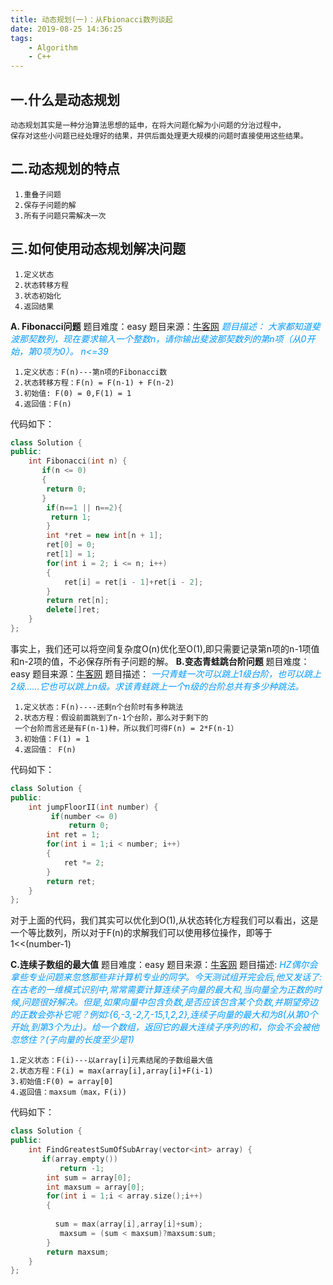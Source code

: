 ```yaml
---
title: 动态规划(一)：从Fbionacci数列谈起
date: 2019-08-25 14:36:25
tags:
    - Algorithm
    - C++
---
```


## 一.什么是动态规划
    动态规划其实是一种分治算法思想的延申，在将大问题化解为小问题的分治过程中，
    保存对这些小问题已经处理好的结果，并供后面处理更大规模的问题时直接使用这些结果。    
<!--more-->
## 二.动态规划的特点
     1.重叠子问题
     2.保存子问题的解
     3.所有子问题只需解决一次
## 三.如何使用动态规划解决问题
     1.定义状态
     2.状态转移方程
     3.状态初始化
     4.返回结果
**A. Fibonacci问题**
    题目难度：easy
   题目来源：<a href= https://www.nowcoder.com/practice/c6c7742f5ba7442aada113136ddea0c3?tpId   target = "_blank">牛客网</a>
*<font color=#0099ff>题目描述：
大家都知道斐波那契数列，现在要求输入一个整数n，请你输出斐波那契数列的第n项（从0开始，第0项为0）。
n<=39</font>*
    
     1.定义状态：F(n)---第n项的Fibonacci数
     2.状态转移方程：F(n) = F(n-1) + F(n-2)
     3.初始值: F(0) = 0,F(1) = 1
     4.返回值：F(n)
代码如下：

```c++
class Solution {
public:
    int Fibonacci(int n) {
       if(n <= 0)
       {
        return 0;
       }
        if(n==1 || n==2){
         return 1;   
        }
        int *ret = new int[n + 1];
        ret[0] = 0;
        ret[1] = 1;
        for(int i = 2; i <= n; i++)
        {
            ret[i] = ret[i - 1]+ret[i - 2];
        }
        return ret[n];
        delete[]ret;
    }
};
```

事实上，我们还可以将空间复杂度O(n)优化至O(1),即只需要记录第n项的n-1项值和n-2项的值，不必保存所有子问题的解。
**B.变态青蛙跳台阶问题**
题目难度：easy
题目来源：[牛客网](https://www.nowcoder.com/practice/22243d016f6b47f2a6928b4313c85387?tpId)
题目描述：
*<font color=#0099ff>一只青蛙一次可以跳上1级台阶，也可以跳上2级……它也可以跳上n级。求该青蛙跳上一个n级的台阶总共有多少种跳法。</font>*

     1.定义状态：F(n)----还剩n个台阶时有多种跳法
     2.状态方程：假设前面跳到了n-1个台阶，那么对于剩下的
     一个台阶而言还是有F(n-1)种，所以我们可得F(n) = 2*F(n-1）
     3.初始值：F(1) = 1
     4.返回值： F(n)
代码如下：

```c++
class Solution {
public:
    int jumpFloorII(int number) {
         if(number <= 0)
             return 0;
        int ret = 1;
        for(int i = 1;i < number; i++)
        {
            ret *= 2;
        }
        return ret;
    }
};
```
对于上面的代码，我们其实可以优化到O(1),从状态转化方程我们可以看出，这是一个等比数列，所以对于F(n)的求解我们可以使用移位操作，即等于
1<<(number-1)

**C.连续子数组的最大值**
题目难度：easy
题目来源：[牛客网](https://www.nowcoder.com/practice/459bd355da1549fa8a49e350bf3df484?tpId)
题目描述:
*<font color=#0099ff>HZ偶尔会拿些专业问题来忽悠那些非计算机专业的同学。今天测试组开完会后,他又发话了:在古老的一维模式识别中,常常需要计算连续子向量的最大和,当向量全为正数的时候,问题很好解决。但是,如果向量中包含负数,是否应该包含某个负数,并期望旁边的正数会弥补它呢？例如:{6,-3,-2,7,-15,1,2,2},连续子向量的最大和为8(从第0个开始,到第3个为止)。给一个数组，返回它的最大连续子序列的和，你会不会被他忽悠住？(子向量的长度至少是1)</font>*

    1.定义状态：F(i)---以array[i]元素结尾的子数组最大值
    2.状态方程：F(i) = max(array[i],array[i]+F(i-1)
    3.初始值:F(0) = array[0]
    4.返回值：maxsum（max，F(i))
代码如下：

```c++
class Solution {
public:
    int FindGreatestSumOfSubArray(vector<int> array) {
       if(array.empty())
           return -1;
        int sum = array[0];
        int maxsum = array[0];
        for(int i = 1;i < array.size();i++)
        {
            
          sum = max(array[i],array[i]+sum);
           maxsum = (sum < maxsum)?maxsum:sum;
        }
        return maxsum;
    }
};
```

